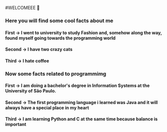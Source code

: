 #WELCOMEEE 👋

### Here you will find some cool facts about me
#### First -> I went to university to study Fashion and, somehow along the way, found myself going towards the programming world
#### Second -> I have two crazy cats
#### Third -> I hate coffee

### Now some facts related to programmimg 
#### First -> I am doing a bachelor's degree in Information Systems at the University of São Paulo.
#### Second -> The first programming language i learned was Java and it will always have a special place in my heart
#### Third -> I am learning Python and C at the same time because balance is important 



<!--
**mycaelli/mycaelli** is a ✨ _special_ ✨ repository because its `README.md` (this file) appears on your GitHub profile.

Here are some ideas to get you started:

- 🔭 I’m currently working on ...
- 🌱 I’m currently learning ...
- 👯 I’m looking to collaborate on ...
- 🤔 I’m looking for help with ...
- 💬 Ask me about ...
- 📫 How to reach me: ...
- 😄 Pronouns: ...
- ⚡ Fun fact: ...
-->
